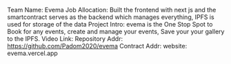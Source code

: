 Team Name: Evema
Job Allocation: Built the frontend with next js and the smartcontract serves as the backend which manages everything, IPFS is used for storage of the data
Project Intro: evema is the One Stop Spot to Book for any events, create and manage your events,
Save your your gallery to the IPFS.
Video Link:
Repository Addr: https://github.com/Padom2020/evema
Contract Addr:
website: evema.vercel.app